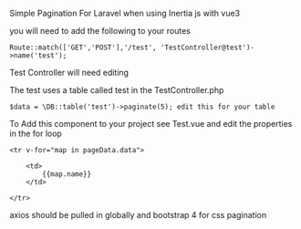 Simple Pagination For Laravel when using Inertia js with vue3

you will need to add the following to your routes

    Route::match(['GET','POST'],'/test', 'TestController@test')->name('test');

Test Controller will need editing


The test uses a table called test in the TestController.php

    $data = \DB::table('test')->paginate(5); edit this for your table
    
    
To Add this component to your project see Test.vue and edit the properties in the for loop
    
    <tr v-for="map in pageData.data">
  
        <td>
            {{map.name}}
        </td>
    
    </tr>
    
axios should be pulled in globally and bootstrap 4 for css pagination